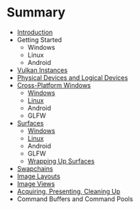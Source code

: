 # Summary

* [Introduction](README.md)
* Getting Started
   * Windows
   * Linux
   * Android
* [Vulkan Instances](chap02/chap02.md)
* [Physical Devices and Logical Devices](chap03/chap03.md)
* [Cross-Platform Windows](chap04/chap04.md)
   * [Windows](chap04/chap04-windows.md)
   * [Linux](chap04/chap04-linux.md)
   * Android
   * GLFW
* [Surfaces](chap05/chap05_0.md)
   * [Windows](chap05/chap05-windows.md)
   * [Linux](chap05/chap05-linux.md)
   * Android
   * GLFW
   * [Wrapping Up Surfaces](chap05/chap05_1.md)
* [Swapchains](chap06/chap06.md)
* [Image Layouts](chap07/chap07.md)
* [Image Views](chap08/chap08.md)
* [Acquiring, Presenting, Cleaning Up](chap09/chap09.md)
* Command Buffers and Command Pools

